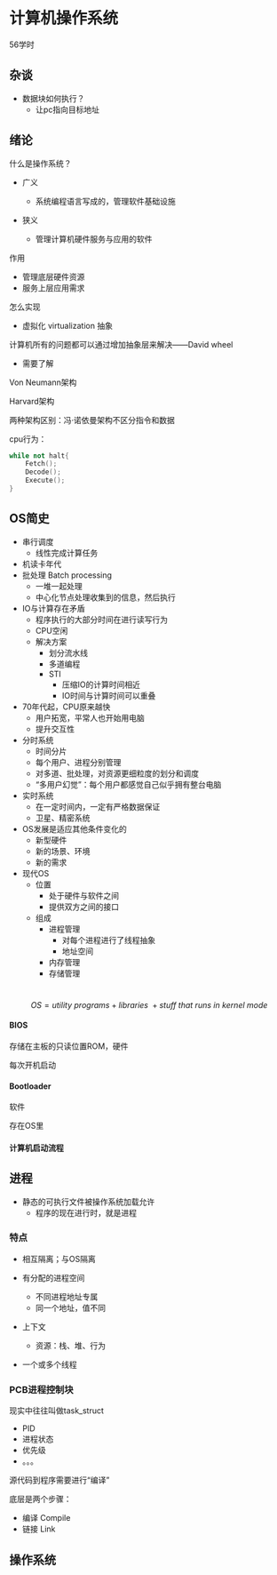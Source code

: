 # 计算机操作系统

56学时

## 杂谈

- 数据块如何执行？
  - 让pc指向目标地址

## 绪论

什么是操作系统？

- 广义
  - 系统编程语言写成的，管理软件基础设施

- 狭义
  - 管理计算机硬件服务与应用的软件


作用

- 管理底层硬件资源
- 服务上层应用需求

怎么实现

- 虚拟化 virtualization 抽象

计算机所有的问题都可以通过增加抽象层来解决——David wheel

- 需要了解

Von Neumann架构

Harvard架构

两种架构区别：冯·诺依曼架构不区分指令和数据

cpu行为：

```c++
while not halt{
    Fetch();
    Decode();
    Execute();
}
```

## OS简史

- 串行调度 
  - 线性完成计算任务
- 机读卡年代
- 批处理 Batch processing
  - 一堆一起处理
  - 中心化节点处理收集到的信息，然后执行
- IO与计算存在矛盾
  - 程序执行的大部分时间在进行读写行为
  - CPU空闲
  - 解决方案
    - 划分流水线
    - 多道编程
    - STI
      - 压缩IO的计算时间相近
      - IO时间与计算时间可以重叠
- 70年代起，CPU原来越快
  - 用户拓宽，平常人也开始用电脑
  - 提升交互性
- 分时系统
  - 时间分片
  - 每个用户、进程分别管理
  - 对多道、批处理，对资源更细粒度的划分和调度
  - “多用户幻觉”：每个用户都感觉自己似乎拥有整台电脑
- 实时系统
  - 在一定时间内，一定有严格数据保证
  - 卫星、精密系统
- OS发展是适应其他条件变化的
  - 新型硬件
  - 新的场景、环境
  - 新的需求
- 现代OS
  - 位置
    - 处于硬件与软件之间
    - 提供双方之间的接口
  - 组成
    - 进程管理
      - 对每个进程进行了线程抽象
      - 地址空间
    - 内存管理
    - 存储管理

​		$$OS=utility\ programs +libraries\ + stuff\ that\ runs\ in\ kernel\ mode$$

#### BIOS

存储在主板的只读位置ROM，硬件

每次开机启动

#### Bootloader

软件

存在OS里

#### 计算机启动流程

## 进程

- 静态的可执行文件被操作系统加载允许
  - 程序的现在进行时，就是进程

### 特点

- 相互隔离；与OS隔离

- 有分配的进程空间
  - 不同进程地址专属
  - 同一个地址，值不同
- 上下文
  - 资源：栈、堆、行为
- 一个或多个线程

### PCB进程控制块

现实中往往叫做task_struct

- PID
- 进程状态
- 优先级
- 。。。





源代码到程序需要进行“编译”

底层是两个步骤：

- 编译 Compile
- 链接 Link



## 操作系统
